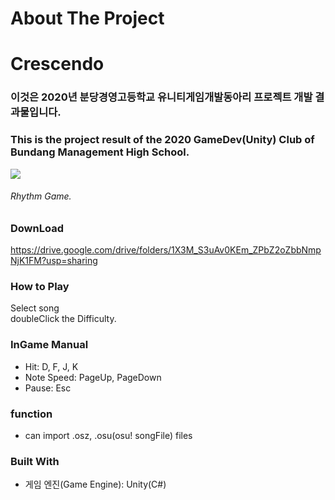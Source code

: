 # About The Project
# Crescendo
### 이것은 2020년 분당경영고등학교 유니티게임개발동아리 프로젝트 개발 결과물입니다.
### This is the project result of the 2020 GameDev(Unity) Club of Bundang Management High School.
<img src="https://user-images.githubusercontent.com/48686444/100856853-4971c700-34cf-11eb-890e-d78f61685723.png"></img>
###### Rhythm Game.

### DownLoad
https://drive.google.com/drive/folders/1X3M_S3uAv0KEm_ZPbZ2oZbbNmpNjK1FM?usp=sharing
### How to Play
Select song<br>
doubleClick the Difficulty.
### InGame Manual
- Hit: D, F, J, K
- Note Speed: PageUp, PageDown
- Pause: Esc

### function
- can import .osz, .osu(osu! songFile)  files

### Built With
- 게임 엔진(Game Engine): Unity(C#)
